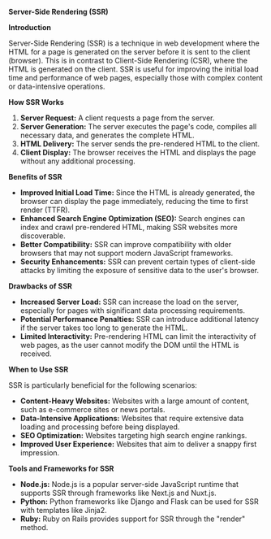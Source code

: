 **Server-Side Rendering (SSR)**

**Introduction**

Server-Side Rendering (SSR) is a technique in web development where the HTML for a page is generated on the server before it is sent to the client (browser). This is in contrast to Client-Side Rendering (CSR), where the HTML is generated on the client. SSR is useful for improving the initial load time and performance of web pages, especially those with complex content or data-intensive operations.

**How SSR Works**

1. **Server Request:** A client requests a page from the server.
2. **Server Generation:** The server executes the page's code, compiles all necessary data, and generates the complete HTML.
3. **HTML Delivery:** The server sends the pre-rendered HTML to the client.
4. **Client Display:** The browser receives the HTML and displays the page without any additional processing.

**Benefits of SSR**

* **Improved Initial Load Time:** Since the HTML is already generated, the browser can display the page immediately, reducing the time to first render (TTFR).
* **Enhanced Search Engine Optimization (SEO):** Search engines can index and crawl pre-rendered HTML, making SSR websites more discoverable.
* **Better Compatibility:** SSR can improve compatibility with older browsers that may not support modern JavaScript frameworks.
* **Security Enhancements:** SSR can prevent certain types of client-side attacks by limiting the exposure of sensitive data to the user's browser.

**Drawbacks of SSR**

* **Increased Server Load:** SSR can increase the load on the server, especially for pages with significant data processing requirements.
* **Potential Performance Penalties:** SSR can introduce additional latency if the server takes too long to generate the HTML.
* **Limited Interactivity:** Pre-rendering HTML can limit the interactivity of web pages, as the user cannot modify the DOM until the HTML is received.

**When to Use SSR**

SSR is particularly beneficial for the following scenarios:

* **Content-Heavy Websites:** Websites with a large amount of content, such as e-commerce sites or news portals.
* **Data-Intensive Applications:** Websites that require extensive data loading and processing before being displayed.
* **SEO Optimization:** Websites targeting high search engine rankings.
* **Improved User Experience:** Websites that aim to deliver a snappy first impression.

**Tools and Frameworks for SSR**

* **Node.js:** Node.js is a popular server-side JavaScript runtime that supports SSR through frameworks like Next.js and Nuxt.js.
* **Python:** Python frameworks like Django and Flask can be used for SSR with templates like Jinja2.
* **Ruby:** Ruby on Rails provides support for SSR through the "render" method.
